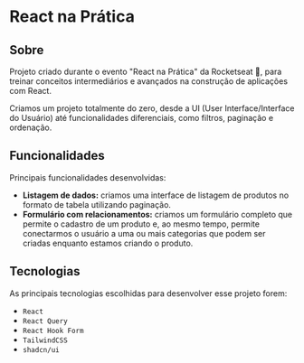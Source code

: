 # React na Prática

## Sobre

Projeto criado durante o evento "React na Prática" da Rocketseat 🚀, para treinar conceitos intermediários e avançados na construção de aplicações com React.

Criamos um projeto totalmente do zero, desde a UI (User Interface/Interface do Usuário) até funcionalidades diferenciais, como filtros, paginação e ordenação.

## Funcionalidades

Principais funcionalidades desenvolvidas:

- **Listagem de dados:** criamos uma interface de listagem de produtos no formato de tabela utilizando paginação.
- **Formulário com relacionamentos:** criamos um formulário completo que permite o cadastro de um produto e, ao mesmo tempo, permite conectarmos o usuário a uma ou mais categorias que podem ser criadas enquanto estamos criando o produto.

## Tecnologias

As principais tecnologias escolhidas para desenvolver esse projeto forem:
- `React`
- `React Query`
- `React Hook Form`
- `TailwindCSS`
- `shadcn/ui`
